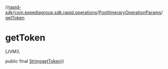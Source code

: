 //[rapid-sdk](../../../index.md)/[com.expediagroup.sdk.rapid.operations](../index.md)/[PostItineraryOperationParams](index.md)/[getToken](get-token.md)

# getToken

[JVM]\

public final [String](https://docs.oracle.com/javase/8/docs/api/java/lang/String.html)[getToken](get-token.md)()
